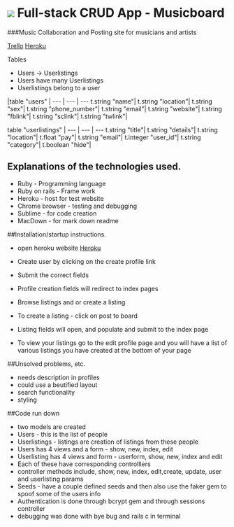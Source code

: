 # ![](https://camo.githubusercontent.com/6ce15b81c1f06d716d753a61f5db22375fa684da/68747470733a2f2f67612d646173682e73332e616d617a6f6e6177732e636f6d2f70726f64756374696f6e2f6173736574732f6c6f676f2d39663838616536633963333837313639306533333238306663663535376633332e706e67)  Full-stack CRUD App - Musicboard

###Music Collaboration and Posting site for musicians and artists

[Trello](https://trello.com/b/zQmgbgCR/project2-music-board)
[Heroku](https://afternoon-ravine-35322.herokuapp.com/userlistings)




Tables

* Users -> Userlistings
* Users have many Userlistings
* Userlistings belong to a user

|table "users" |
--- | --- | ---
    t.string   "name"|
    t.string   "location"|
    t.string   "sex"|
    t.string   "phone_number"|
    t.string   "email"|
    t.string   "website"|
    t.string   "fblink"|
    t.string   "sclink"|
    t.string   "twlink"|

 table "userlistings" |
--- | --- | ---
   t.string   "title"|
   t.string   "details"|
    t.string   "location"|
    t.float    "pay"|
    t.string   "email"|
    t.integer  "user_id"|
    t.string   "category"|
    t.boolean  "hide"|






## Explanations of the technologies used.

* Ruby - Programming language
* Ruby on rails - Frame work
* Heroku - host for test website
* Chrome browser - testing and debugging
* Sublime - for code creation
* MacDown - for mark down readme




##Installation/startup instructions.

* open heroku website
[Heroku](https://afternoon-ravine-35322.herokuapp.com/userlistings)
* Create  user by clicking on the create profile link
* Submit the correct fields
* Profile creation fields will redirect to index pages
* Browse listings and or create a listing
* To create a listing - click on post to board
* Listing fields will open, and populate and submit to the index page

* To view your listings go to the edit profile page and you will have a list of various listings you have created at the bottom of your page



##Unsolved problems, etc.

* needs description in profiles
* could use a beutified layout
* search functionality
* styling


##Code run down

- two models are created 
- Users - this is the list of people 
- Userlistings - listings are creation of listings from these people
- Users has 4 views and a form - show, new, index, edit
- Userlisting has 4 views and form - userform, show, new, index and edit
- Each of these have corresponding controlllers
- controller methods include, show, new, index, edit,create, update, user and userlisting params
- Seeds - have a couple defined seeds and then also use the faker gem to spoof some of the users info
- Authentication is done through bcrypt gem and through sessions controller
- debugging was done with bye bug and rails c in terminal

